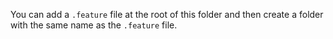 You can add a `.feature` file at the root of this folder and then create a folder with the same name as the `.feature` file.
